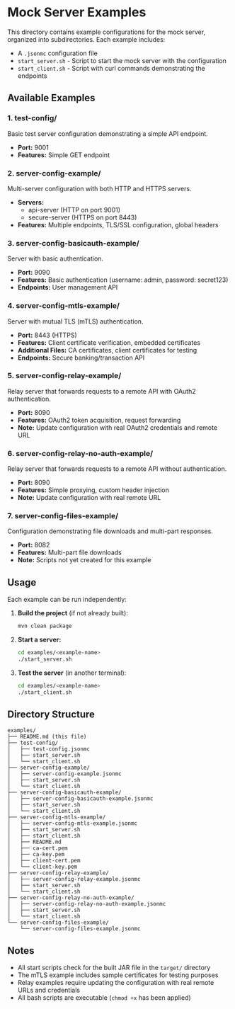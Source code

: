 # Mock Server Examples

This directory contains example configurations for the mock server, organized into subdirectories. Each example includes:
- A `.jsonmc` configuration file
- `start_server.sh` - Script to start the mock server with the configuration
- `start_client.sh` - Script with curl commands demonstrating the endpoints

## Available Examples

### 1. test-config/
Basic test server configuration demonstrating a simple API endpoint.
- **Port:** 9001
- **Features:** Simple GET endpoint

### 2. server-config-example/
Multi-server configuration with both HTTP and HTTPS servers.
- **Servers:**
  - api-server (HTTP on port 9001)
  - secure-server (HTTPS on port 8443)
- **Features:** Multiple endpoints, TLS/SSL configuration, global headers

### 3. server-config-basicauth-example/
Server with basic authentication.
- **Port:** 9090
- **Features:** Basic authentication (username: admin, password: secret123)
- **Endpoints:** User management API

### 4. server-config-mtls-example/
Server with mutual TLS (mTLS) authentication.
- **Port:** 8443 (HTTPS)
- **Features:** Client certificate verification, embedded certificates
- **Additional Files:** CA certificates, client certificates for testing
- **Endpoints:** Secure banking/transaction API

### 5. server-config-relay-example/
Relay server that forwards requests to a remote API with OAuth2 authentication.
- **Port:** 8090
- **Features:** OAuth2 token acquisition, request forwarding
- **Note:** Update configuration with real OAuth2 credentials and remote URL

### 6. server-config-relay-no-auth-example/
Relay server that forwards requests to a remote API without authentication.
- **Port:** 8090
- **Features:** Simple proxying, custom header injection
- **Note:** Update configuration with real remote URL

### 7. server-config-files-example/
Configuration demonstrating file downloads and multi-part responses.
- **Port:** 8082
- **Features:** Multi-part file downloads
- **Note:** Scripts not yet created for this example

## Usage

Each example can be run independently:

1. **Build the project** (if not already built):
   ```bash
   mvn clean package
   ```

2. **Start a server:**
   ```bash
   cd examples/<example-name>
   ./start_server.sh
   ```

3. **Test the server** (in another terminal):
   ```bash
   cd examples/<example-name>
   ./start_client.sh
   ```

## Directory Structure

```
examples/
├── README.md (this file)
├── test-config/
│   ├── test-config.jsonmc
│   ├── start_server.sh
│   └── start_client.sh
├── server-config-example/
│   ├── server-config-example.jsonmc
│   ├── start_server.sh
│   └── start_client.sh
├── server-config-basicauth-example/
│   ├── server-config-basicauth-example.jsonmc
│   ├── start_server.sh
│   └── start_client.sh
├── server-config-mtls-example/
│   ├── server-config-mtls-example.jsonmc
│   ├── start_server.sh
│   ├── start_client.sh
│   ├── README.md
│   ├── ca-cert.pem
│   ├── ca-key.pem
│   ├── client-cert.pem
│   └── client-key.pem
├── server-config-relay-example/
│   ├── server-config-relay-example.jsonmc
│   ├── start_server.sh
│   └── start_client.sh
├── server-config-relay-no-auth-example/
│   ├── server-config-relay-no-auth-example.jsonmc
│   ├── start_server.sh
│   └── start_client.sh
└── server-config-files-example/
    └── server-config-files-example.jsonmc
```

## Notes

- All start scripts check for the built JAR file in the `target/` directory
- The mTLS example includes sample certificates for testing purposes
- Relay examples require updating the configuration with real remote URLs and credentials
- All bash scripts are executable (`chmod +x` has been applied)
